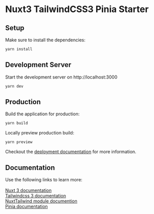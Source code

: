 # Nuxt3 TailwindCSS3 Pinia Starter

## Setup

Make sure to install the dependencies:

```bash
yarn install
```

## Development Server

Start the development server on http://localhost:3000

```bash
yarn dev
```

## Production

Build the application for production:

```bash
yarn build
```

Locally preview production build:

```bash
yarn preview
```

Checkout the [deployment documentation](https://v3.nuxtjs.org/guide/deploy/presets) for more information.

## Documentation

Use the following links to learn more:<br><br>
[Nuxt 3 documentation](https://v3.nuxtjs.org)<br>
[Tailwindcss 3 documentation](https://tailwindcss.com/docs/installation)<br>
[NuxtTailwind module documention](https://tailwindcss.nuxtjs.org/)<br>
[Pinia documentation](https://pinia.vuejs.org/)<br>

